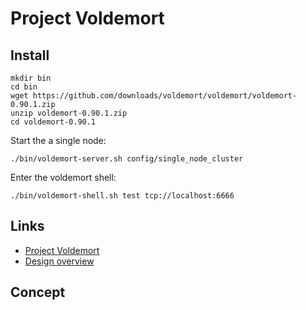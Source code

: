 # Project Voldemort

## Install

    mkdir bin
    cd bin
    wget https://github.com/downloads/voldemort/voldemort/voldemort-0.90.1.zip
    unzip voldemort-0.90.1.zip
    cd voldemort-0.90.1

Start the a single node:

    ./bin/voldemort-server.sh config/single_node_cluster

Enter the voldemort shell:

    ./bin/voldemort-shell.sh test tcp://localhost:6666

## Links

* [Project Voldemort](http://project-voldemort.com/)
* [Design overview](http://project-voldemort.com/design.php)

## Concept
